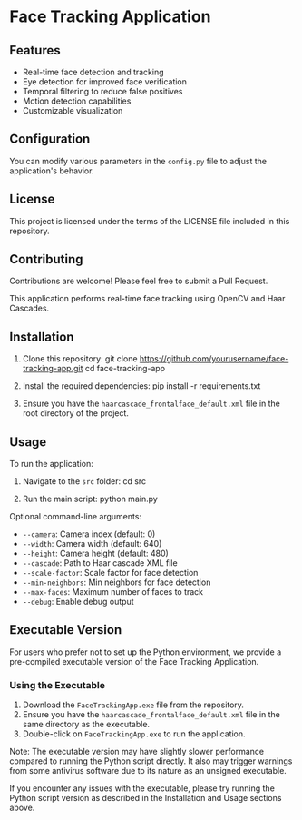 # Face Tracking Application

## Features
- Real-time face detection and tracking
- Eye detection for improved face verification
- Temporal filtering to reduce false positives
- Motion detection capabilities
- Customizable visualization

## Configuration
You can modify various parameters in the `config.py` file to adjust the application's behavior.

## License
This project is licensed under the terms of the LICENSE file included in this repository.

## Contributing
Contributions are welcome! Please feel free to submit a Pull Request.

This application performs real-time face tracking using OpenCV and Haar Cascades.

## Installation
1. Clone this repository:
git clone https://github.com/yourusername/face-tracking-app.git
cd face-tracking-app

2. Install the required dependencies:
pip install -r requirements.txt

3. Ensure you have the `haarcascade_frontalface_default.xml` file in the root directory of the project.

## Usage
To run the application:

1. Navigate to the `src` folder:
cd src

2. Run the main script:
python main.py

Optional command-line arguments:
- `--camera`: Camera index (default: 0)
- `--width`: Camera width (default: 640)
- `--height`: Camera height (default: 480)
- `--cascade`: Path to Haar cascade XML file
- `--scale-factor`: Scale factor for face detection
- `--min-neighbors`: Min neighbors for face detection
- `--max-faces`: Maximum number of faces to track
- `--debug`: Enable debug output

## Executable Version

For users who prefer not to set up the Python environment, we provide a pre-compiled executable version of the Face Tracking Application.

### Using the Executable

1. Download the `FaceTrackingApp.exe` file from the repository.
2. Ensure you have the `haarcascade_frontalface_default.xml` file in the same directory as the executable.
3. Double-click on `FaceTrackingApp.exe` to run the application.

Note: The executable version may have slightly slower performance compared to running the Python script directly. It also may trigger warnings from some antivirus software due to its nature as an unsigned executable.

If you encounter any issues with the executable, please try running the Python script version as described in the Installation and Usage sections above.
